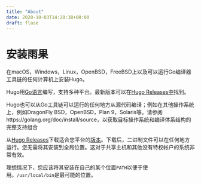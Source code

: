 ```yaml
---
title: "About"
date: 2020-10-03T14:20:38+08:00
draft: flase
---
```


# 安装雨果

在macOS，Windows，Linux，OpenBSD，FreeBSD上以及可以运行Go编译器工具链的任何计算机上安装Hugo。

Hugo用[Go语言](https://golang.org/)编写，支持多种平台。最新版本可以在[Hugo Releases中](https://github.com/gohugoio/hugo/releases)找到。

Hugo也可以从Go工具链可以运行的任何地方从源代码编译；例如在其他操作系统上，例如DragonFly BSD，OpenBSD，Plan 9，Solaris等。请参阅https://golang.org/doc/install/source，以获取目标操作系统和编译体系结构的完整支持组合





从[Hugo Releases](https://github.com/gohugoio/hugo/releases)下载适合您平台的[版本](https://github.com/gohugoio/hugo/releases)。下载后，二进制文件可以在任何地方运行。您无需将其安装到全局位置。这对于共享主机和其他没有特权帐户的系统非常有效。

理想情况下，您应该将其安装在自己的某个位置`PATH`以便于使用。`/usr/local/bin`是最可能的位置。